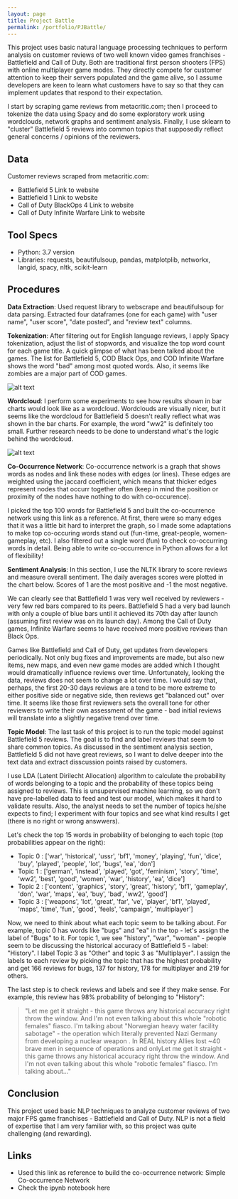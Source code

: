 ```yaml
---
layout: page
title: Project Battle
permalink: /portfolio/PJBattle/
---
```

This project uses basic natural language processing techniques to perform analysis on customer reviews of two well known video games franchises - Battlefield and Call of Duty. Both are traditional first person shooters (FPS) with online multiplayer game modes. They directly compete for customer attention to keep their servers populated and the game alive, so I assume developers are keen to learn what customers have to say so that they can implement updates that respond to their expectation.

I start by scraping game reviews from metacritic.com; then I proceed to tokenize the data using Spacy and do some exploratory work using wordclouds, network graphs and sentiment analysis. Finally, I use sklearn to "cluster" Battlefield 5 reviews into common topics that supposedly reflect general concerns / opinions of the reviewers.

## Data
Customer reviews scraped from metacritic.com:
- Battlefield 5 Link to website
- Battlefield 1 Link to website
- Call of Duty BlackOps 4 Link to website
- Call of Duty Infinite Warfare Link to website

## Tool Specs
- Python: 3.7 version
- Libraries: requests, beautifulsoup, pandas, matplotplib, networkx, langid, spacy, nltk, scikit-learn

## Procedures
**Data Extraction**: Used request library to webscrape and beautifulsoup for data parsing. Extracted four dataframes (one for each game) with "user name", "user score", "date posted", and "review text" columns.

**Tokenization**: After filtering out for English language reviews, I apply Spacy tokenization, adjust the list of stopwords, and visualize the top word count for each game title. A quick glimpse of what has been talked about the games. The list for Battlefield 5, COD Black Ops, and COD Infinite Warfare shows the word "bad" among most quoted words. Also, it seems like zombies are a major part of COD games.

![alt text](chart1.png "Chart1")

**Wordcloud**: I perform some experiments to see how results shown in bar charts would look like as a wordcloud. Wordclouds are visually nicer, but it seems like the wordcloud for Battlefield 5 doesn't really reflect what was shown in the bar charts. For example, the word "ww2" is definitely too small. Further research needs to be done to understand what's the logic behind the wordcloud.

![alt text](chart1.png "Chart1")

**Co-Occurrence Network**: Co-occurrence network is a graph that shows words as nodes and link these nodes with edges (or lines). These edges are weighted using the jaccard coefficient, which means that thicker edges represent nodes that occurr together often (keep in mind the position or proximity of the nodes have nothing to do with co-occurence).

I picked the top 100 words for Battlefield 5 and built the co-occurrence network using this link as a reference. At first, there were so many edges that it was a little bit hard to interpret the graph, so I made some adaptations to make top co-occuring words stand out (fun-time, great-people, women-gameplay, etc). I also filtered out a single word (fun) to check co-occurring words in detail. Being able to write co-occurrence in Python allows for a lot of flexibility!

**Sentiment Analysis**: In this section, I use the NLTK library to score reviews and measure overall sentiment. The daily averages scores were plotted in the chart below. Scores of 1 are the most positive and -1 the most negative.

We can clearly see that Battlefield 1 was very well received by reviewers - very few red bars compared to its peers. Battlefield 5 had a very bad launch with only a couple of blue bars until it achieved its 70th day after launch (assuming first review was on its launch day). Among the Call of Duty games, Infinite Warfare seems to have received more positive reviews than Black Ops.

Games like Battlefield and Call of Duty, get updates from developers periodically. Not only bug fixes and improvements are made, but also new items, new maps, and even new game modes are added which I thought would dramatically influence reviews over time. Unfortunately, looking the data, reviews does not seem to change a lot over time. I would say that, perhaps, the first 20-30 days reviews are a tend to be more extreme to either positive side or negative side, then reviews get "balanced out" over time. It seems like those first reviewers sets the overall tone for other reviewers to write their own assessment of the game - bad initial reviews will translate into a slightly negative trend over time.

**Topic Model**: The last task of this project is to run the topic model against Battlefield 5 reviews. The goal is to find and label reviews that seem to share common topics. As discussed in the sentiment analysis section, Battlefield 5 did not have great reviews, so I want to delve deeper into the text data and extract disscussion points raised by customers.

I use LDA (Latent Dirilecht Allocation) algorithm to calculate the probability of words belonging to a topic and the probability of these topics being assigned to reviews. This is unsupervised machine learning, so we don't have pre-labelled data to feed and test our model, which makes it hard to validate results. Also, the analyst needs to set the number of topics he/she expects to find; I experiment with four topics and see what kind results I get (there is no right or wrong answwers).

Let's check the top 15 words in probability of belonging to each topic (top probabilities appear on the right):

- Topic 0 : ['war', 'historical', 'ussr', 'bf1', 'money', 'playing', 'fun', 'dice', 'buy', 'played', 'people', 'lot', 'bugs', 'ea', 'don']
- Topic 1 : ['german', 'instead', 'played', 'got', 'feminism', 'story', 'time', 'ww2', 'best', 'good', 'women', 'war', 'history', 'ea', 'dice']
- Topic 2 : ['content', 'graphics', 'story', 'great', 'history', 'bf1', 'gameplay', 'don', 'war', 'maps', 'ea', 'buy', 'bad', 'ww2', 'good']
- Topic 3 : ['weapons', 'lot', 'great', 'far', 've', 'player', 'bf1', 'played', 'maps', 'time', 'fun', 'good', 'feels', 'campaign', 'multiplayer']

Now, we need to think about what each topic seem to be talking about. For example, topic 0 has words like "bugs" and "ea" in the top - let's assign the label of "Bugs" to it. For topic 1, we see "history", "war", "woman" - people seem to be discussing the historical accuracy of Battlefield 5 - label: "History". I label Topic 3 as "Other" and topic 3 as "Multiplayer". I assign the labels to each review by picking the topic that has the highest probability and get 166 reviews for bugs, 137 for history, 178 for multiplayer and 219 for others.

The last step is to check reviews and labels and see if they make sense. For example, this review has 98% probability of belonging to "History":

>"Let me get it straight - this game throws any historical accuracy right throw the window. And I'm not even talking about this whole "robotic females" fiasco. I'm talking about "Norwegian heavy water facility sabotage" - the operation which literally prevented Nazi Germany from developing a nuclear weapon . In REAL history Allies lost ~40 brave men in sequence of operations and onlyLet me get it straight - this game throws any historical accuracy right throw the window. And I'm not even talking about this whole "robotic females" fiasco. I'm talking about..."

## Conclusion
This project used basic NLP techniques to analyze customer reviews of two major FPS game franchises - Battlefield and Call of Duty. NLP is not a field of expertise that I am very familiar with, so this project was quite challenging (and rewarding).

## Links
- Used this link as reference to build the co-occurrence network: Simple Co-occurrence Network
- Check the ipynb notebook here
